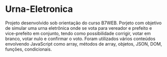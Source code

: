 # Urna-Eletronica
Projeto desenvolvido sob orientação do curso B7WEB.
Porjeto com objetivo de simular uma urna eletrônica onde se vota para vereador e prefeito e vice-prefeito em conjunto, tendo como possibilidade corrigir, votar em branco, votar nulo e confirmar o voto.
Foram utilizados vários conteúdos envolvendo JavaScript como array, métodos de array, objetos, JSON, DOM, funções, condicionais.
